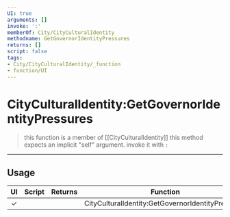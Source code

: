 ```yaml
---
UI: true
arguments: []
invoke: ':'
memberOf: City/CityCulturalIdentity
methodname: GetGovernorIdentityPressures
returns: []
script: false
tags:
- City/CityCulturalIdentity/_function
- function/UI
---
```

# CityCulturalIdentity:GetGovernorIdentityPressures
> this function is a member of [[CityCulturalIdentity]]
> this method expects an implicit "self" argument. invoke it with `:`
-----
## Usage
|  UI | Script | Returns | Function | Arguments |
|:---:|:------:|-------:|:--------:|:---------|
|✓| ||CityCulturalIdentity:GetGovernorIdentityPressures||
